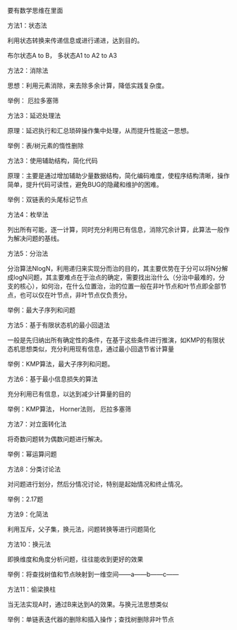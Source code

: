 要有数学思维在里面

方法1：状态法

利用状态转换来传递信息或进行递进，达到目的。

布尔状态A to B， 多状态A1 to A2 to A3



方法2：消除法

思想：利用元素消除，来去除多余计算，降低实践复杂度。

举例： 厄拉多塞筛



方法3：延迟处理法

原理：延迟执行和汇总琐碎操作集中处理，从而提升性能这一思想。

举例：表/树元素的惰性删除



方法3：使用辅助结构，简化代码

原理：主要是通过增加辅助少量数据结构，简化编码难度，使程序结构清晰，操作简单，提升代码可读性，避免BUG的隐藏和维护的困难。

举例：双链表的头尾标记节点



方法4：枚举法

列出所有可能，逐一计算，同时充分利用已有信息，消除冗余计算，此算法一般作为解决问题的基线。



方法5：分治法

分治算法NlogN，利用递归来实现分而治的目的，其主要优势在于分可以将N分解成logN问题，其主要难点在于治点的确定，需要找出治什么（分治中最难的，分支的核心），如何治，在什么位置治，治的位置一般在非叶节点和叶节点即全部节点，也可以仅在叶节点，非叶节点仅负责分。

举例：最大子序列和问题



方法5：基于有限状态机的最小回退法

一般是先归纳出所有确定性的条件，在基于这些条件进行推演，如KMP的有限状态机思想类似，充分利用现有信息，通过最小回退节省计算量

举例：KMP算法，最大子序列和问题。



方法6：基于最小信息损失的算法

充分利用已有信息，以达到减少计算量的目的

举例：KMP算法， Horner法则， 厄拉多塞筛



方法7：对立面转化法

将奇数问题转为偶数问题进行解决。

举例：幂运算问题



方法8：分类讨论法

对问题进行划分，然后分情况讨论，特别是起始情况和终止情况。

举例：2.17题



方法9：化简法

利用互斥，父子集，换元法，问题转换等进行问题简化



方法10：换元法

即换维度和角度分析问题，往往能收到更好的效果

举例：将查找树值和节点映射到一维空间——a——b——c——



方法11：偷梁换柱

当无法实现A时，通过B来达到A的效果。与换元法思想类似

举例：单链表迭代器的删除和插入操作；查找树删除非叶节点